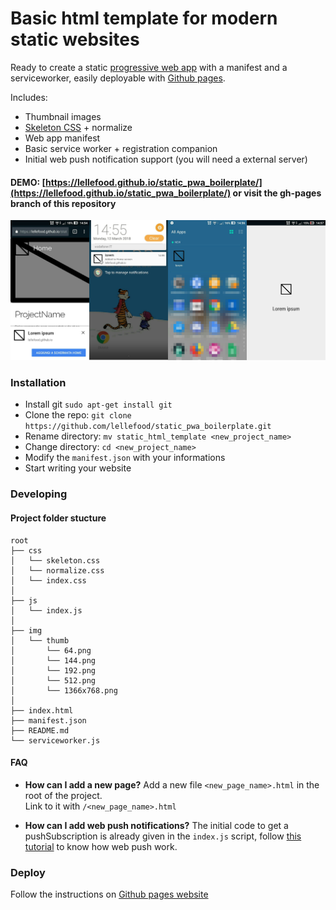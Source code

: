 # Basic html template for modern static websites

Ready to create a static [progressive web app](https://developers.google.com/web/progressive-web-apps/) with a manifest and a serviceworker, easily deployable with [Github pages](https://pages.github.com/).

Includes:

* Thumbnail images
* [Skeleton CSS](http://getskeleton.com/) + normalize
* Web app manifest
* Basic service worker + registration companion
* Initial web push notification support (you will need a external server)

#### DEMO: [https://lellefood.github.io/static_pwa_boilerplate/](https://lellefood.github.io/static_pwa_boilerplate/) or visit the gh-pages branch of this repository

![demo application](static.png "Installation prompt -> Installed notification -> PWA in application list -> PWA loading screen")

### Installation

* Install git `sudo apt-get install git`
* Clone the repo: `git clone https://github.com/lellefood/static_pwa_boilerplate.git`
* Rename directory: `mv static_html_template <new_project_name>`
* Change directory: `cd <new_project_name>`
* Modify the `manifest.json` with your informations
* Start writing your website

### Developing

#### Project folder stucture

```
root
├── css
│   └── skeleton.css
│   └── normalize.css
│   └── index.css
│
├── js
│   └── index.js
│
├── img
│   └── thumb
│       └── 64.png
│       └── 144.png
│       └── 192.png
│       └── 512.png
│       └── 1366x768.png
│
├── index.html
├── manifest.json
├── README.md
└── serviceworker.js
```

#### FAQ

* **How can I add a new page?** Add a new file `<new_page_name>.html` in the root of the project.  
Link to it with `/<new_page_name>.html`

* **How can I add web push notifications?** The initial code to get a pushSubscription is already given in the `index.js` script, follow [this tutorial](https://web-push-book.gauntface.com/) to know how web push work.

### Deploy

Follow the instructions on [Github pages website](https://pages.github.com/)

